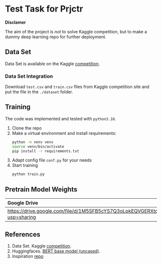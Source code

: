 # Test Task for Prjctr

**Disclamer**

The aim of the project is *not* to solve Kaggle competition, but to make a dummy deep learning repo for further deployment.

## Data Set

Data Set is available on the Kaggle [competition](https://www.kaggle.com/competitions/commonlitreadabilityprize/overview).

### Data Set Integration

Download `test.csv` and `train.csv` files from Kaggle competition site and put the file in the `./dataset` folder.

## Training

The code was implemented and tested with `python3.10`.

1. Clone the repo
2. Make a virtual environment and install requirements:
   ```bash
   python -m venv venv
   source venv/bin/activate
   pip install -r requirements.txt
   ```
3. Adapt config file `conf.py` for your needs
4. Start training
   ```bash
   python train.py
   ```


## Pretrain Model Weights

| Google Drive                                                                       | Size | Epochs | RMSE   |
| :--------------------------------------------------------------------------------- | ---- | ------ | ------ |
| https://drive.google.com/file/d/1M5SFB5cYS7Q3oLpkEQVGERXtquwPxury/view?usp=sharing | 418M | 5      | 0.6346 |


## References

1. Data Set. Kaggle [competition](https://www.kaggle.com/competitions/commonlitreadabilityprize/overview).
2. Huggingfaces. [BERT base model (uncased)](https://huggingface.co/bert-base-uncased).
3. Inspiration [repo](https://github.com/Taher-web-dev/CommonLit-Readability-Prize/)
